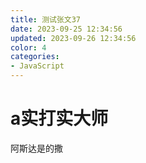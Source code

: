 ```yaml
---
title: 测试张文37
date: 2023-09-25 12:34:56
updated: 2023-09-26 12:34:56
color: 4
categories: 
- JavaScript
---
```


# a实打实大师

阿斯达是的撒
